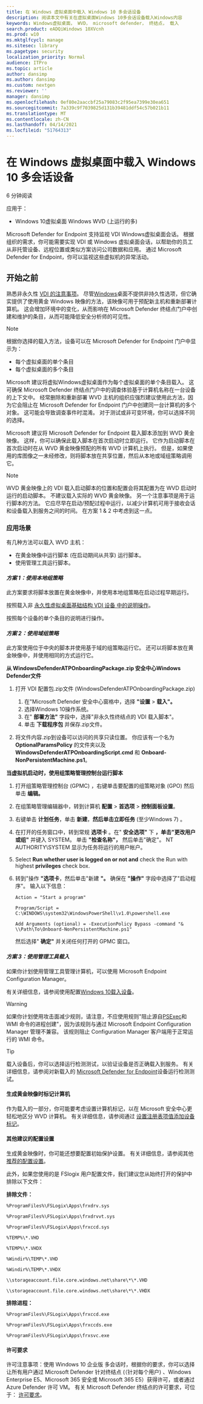 ```yaml
---
title: 在 Windows 虚拟桌面中载入 Windows 10 多会话设备
description: 阅读本文中有关在虚拟桌面Windows 10多会话设备载入Windows内容
keywords: Windows虚拟桌面， WVD， microsoft defender， 终结点， 载入
search.product: eADQiWindows 10XVcnh
ms.prod: w10
ms.mktglfcycl: manage
ms.sitesec: library
ms.pagetype: security
localization_priority: Normal
audience: ITPro
ms.topic: article
author: dansimp
ms.author: dansimp
ms.custom: nextgen
ms.reviewer: ''
manager: dansimp
ms.openlocfilehash: 0ef80e2aaccbf25a79083c2f95ea7399e30ea651
ms.sourcegitcommit: 7a339c9f7039825d131b39481ddf54c57b021b11
ms.translationtype: MT
ms.contentlocale: zh-CN
ms.lasthandoff: 04/14/2021
ms.locfileid: "51764313"
---
```

# <a name="onboard-windows-10-multi-session-devices-in-windows-virtual-desktop"></a>在 Windows 虚拟桌面中载入 Windows 10 多会话设备 
6 分钟阅读 

应用于： 
- Windows 10虚拟桌面 Windows WVD (上运行的多)  

Microsoft Defender for Endpoint 支持监视 VDI Windows虚拟桌面会话。 根据组织的需求，你可能需要实现 VDI 或 Windows 虚拟桌面会话，以帮助你的员工从非托管设备、远程位置或类似方案访问公司数据和应用。 通过 Microsoft Defender for Endpoint，你可以监视这些虚拟机的异常活动。

 ## <a name="before-you-begin"></a>开始之前
熟悉非永久性 [VDI 的注意事项](https://docs.microsoft.com/microsoft-365/security/defender-endpoint/configure-endpoints-vdi#onboard-non-persistent-virtual-desktop-infrastructure-vdi-devices-1)。 尽管[Windows](https://docs.microsoft.com/azure/virtual-desktop/overview)桌面不提供非持久性选项，但它确实提供了使用黄金 Windows 映像的方法，该映像可用于预配新主机和重新部署计算机。 这会增加环境中的变化，从而影响在 Microsoft Defender 终结点门户中创建和维护的条目，从而可能降低安全分析师的可见性。

> [!NOTE]
> 根据你选择的载入方法，设备可以在 Microsoft Defender for Endpoint 门户中显示为： 
> - 每个虚拟桌面的单个条目 
> - 每个虚拟桌面的多个条目 

Microsoft 建议将虚拟Windows虚拟桌面作为每个虚拟桌面的单个条目载入。 这可确保 Microsoft Defender 终结点门户中的调查体验基于计算机名称在一台设备的上下文中。 经常删除和重新部署 WVD 主机的组织应强烈建议使用此方法，因为它会阻止在 Microsoft Defender for Endpoint 门户中创建同一台计算机的多个对象。 这可能会导致调查事件时混淆。 对于测试或非可变环境，你可以选择不同的选择。 

Microsoft 建议将 Microsoft Defender for Endpoint 载入脚本添加到 WVD 黄金映像。 这样，你可以确保此载入脚本在首次启动时立即运行。 它作为启动脚本在首次启动时在从 WVD 黄金映像预配的所有 WVD 计算机上执行。 但是，如果使用的库图像之一未经修改，则将脚本放在共享位置，然后从本地或域组策略调用它。 

> [!NOTE]
> WVD 黄金映像上的 VDI 载入启动脚本的位置和配置会将其配置为在 WVD 启动时运行的启动脚本。 不建议载入实际的 WVD 黄金映像。 另一个注意事项是用于运行脚本的方法。 它应尽早在启动/预配过程中运行，以减少计算机可用于接收会话和设备载入到服务之间的时间。 在方案 1 & 2 中考虑到这一点。

### <a name="scenarios"></a>应用场景
有几种方法可以载入 WVD 主机：

- 在黄金映像中运行脚本 (在启动期间从共享) 运行脚本。
- 使用管理工具运行脚本。

#### <a name="scenario-1-using-local-group-policy"></a>*方案 1：使用本地组策略*
此方案要求将脚本放置在黄金映像中，并使用本地组策略在启动过程早期运行。

按照载入非 [永久性虚拟桌面基础结构 VDI 设备 中的说明操作](configure-endpoints-vdi.md#onboard-non-persistent-virtual-desktop-infrastructure-vdi-devices-1)。

按照每个设备的单个条目的说明进行操作。

#### <a name="scenario-2-using-domain-group-policy"></a>*方案 2：使用域组策略*
此方案使用位于中央的脚本并使用基于域的组策略运行它。 还可以将脚本放在黄金映像中，并使用相同的方式运行它。

**从 WindowsDefenderATPOnboardingPackage.zip 安全中心Windows Defender文件**

1. 打开 VDI 配置包.zip文件 (WindowsDefenderATPOnboardingPackage.zip)   

    1. 在"Microsoft Defender 安全中心窗格中，选择 **"设置**  >  **载入"。** 
    1. 选择Windows 10操作系统。 
    1. 在" **部署方法"** 字段中，选择"非永久性终结点的 VDI 载入脚本"。 
    1. 单击 **下载程序包** 并保存.zip文件。 

2. 将文件内容.zip到设备可以访问的共享只读位置。 你应该有一个名为 **OptionalParamsPolicy** 的文件夹以及 **WindowsDefenderATPOnboardingScript.cmd** 和 **Onboard-NonPersistentMachine.ps1**。

**当虚拟机启动时，使用组策略管理控制台运行脚本**

1. 打开组策略管理控制台 (GPMC) ，右键单击要配置的组策略对象 (GPO) 然后单击 **编辑。**

2. 在组策略管理编辑器中，转到计算机 **配置** \> **首选项** \> **控制面板设置**。 

3. 右键单击 **计划任务**，单击 **新建**，**然后单击立即任务** (至少Windows 7) 。 

4. 在打开的任务窗口中，转到常规 **选项卡** 。在" **安全选项"** 下 **，单击"更改用户或组"** 并键入 SYSTEM。 单击 **"检查名称"，** 然后单击"确定"。 NT AUTHORITY\SYSTEM 显示为任务将运行的用户帐户。 

5. Select **Run whether user is logged on or not and** check the Run with highest **privileges** check box. 

6. 转到"操作 **"选项卡**，然后单击"新建 **"。** 确保在 **"操作"** 字段中选择了"启动程序"。 输入以下信息： 

   `Action = "Start a program"`

   `Program/Script = C:\WINDOWS\system32\WindowsPowerShell\v1.0\powershell.exe`

   `Add Arguments (optional) = -ExecutionPolicy Bypass -command "& \\Path\To\Onboard-NonPersistentMachine.ps1"`

   然后选择" **确定"** 并关闭任何打开的 GPMC 窗口。

#### <a name="scenario-3-onboarding-using-management-tools"></a>*方案 3：使用管理工具载入*

如果你计划使用管理工具管理计算机，可以使用 Microsoft Endpoint Configuration Manager。

有关详细信息，请参阅使用配置[Windows 10载入设备](configure-endpoints-sccm.md)。

> [!WARNING]
> 如果你计划使用攻击面[](attack-surface-reduction.md)减少规则，请注意，不应使用规则"阻止源自[PSExec](attack-surface-reduction.md#block-process-creations-originating-from-psexec-and-wmi-commands)和 WMI 命令的进程创建"，因为该规则与通过 Microsoft Endpoint Configuration Manager 管理不兼容。 该规则阻止 Configuration Manager 客户端用于正常运行的 WMI 命令。 

> [!TIP]
> 载入设备后，你可以选择运行检测测试，以验证设备是否正确载入到服务。 有关详细信息，请参阅对新载入的 [Microsoft Defender for Endpoint](run-detection-test.md)设备运行检测测试。 

#### <a name="tagging-your-machines-when-building-your-golden-image"></a>生成黄金映像时标记计算机 

作为载入的一部分，你可能要考虑设置计算机标记，以在 Microsoft 安全中心更轻松地区分 WVD 计算机。 有关详细信息，请参阅通过 [设置注册表项值添加设备标记](machine-tags.md#add-device-tags-by-setting-a-registry-key-value)。 

#### <a name="other-recommended-configuration-settings"></a>其他建议的配置设置 

生成黄金映像时，你可能还想要配置初始保护设置。 有关详细信息，请参阅其他 [推荐的配置设置](configure-endpoints-gp.md#other-recommended-configuration-settings)。 

此外，如果您使用的是 FSlogix 用户配置文件，我们建议您从始终打开的保护中排除以下文件： 

**排除文件：** 

`%ProgramFiles%\FSLogix\Apps\frxdrv.sys`

`%ProgramFiles%\FSLogix\Apps\frxdrvvt.sys`

`%ProgramFiles%\FSLogix\Apps\frxccd.sys`

`%TEMP%\*.VHD`

`%TEMP%\*.VHDX`

`%Windir%\TEMP\*.VHD`

`%Windir%\TEMP\*.VHDX`

`\\storageaccount.file.core.windows.net\share\*\*.VHD`

`\\storageaccount.file.core.windows.net\share\*\*.VHDX`

**排除进程：**

`%ProgramFiles%\FSLogix\Apps\frxccd.exe`

`%ProgramFiles%\FSLogix\Apps\frxccds.exe`

`%ProgramFiles%\FSLogix\Apps\frxsvc.exe`

#### <a name="licensing-requirements"></a>许可要求 

许可注意事项：使用 Windows 10 企业版 多会话时，根据你的要求，你可以选择让所有用户通过 Microsoft Defender 针对终结点 (（针对每个用户) 、Windows Enterprise E5、Microsoft 365 安全或 Microsoft 365 E5）获得许可，或者通过 Azure Defender 许可 VM。
有关 Microsoft Defender 终结点的许可要求，可位于： [许可要求](minimum-requirements.md#licensing-requirements)。
